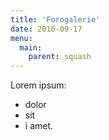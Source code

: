 ```yaml
---
title: 'Forogalerie'
date: 2016-09-17
menu:
  main:
    parent: squash
---
```


Lorem ipsum:
* dolor
* sit
* i amet.